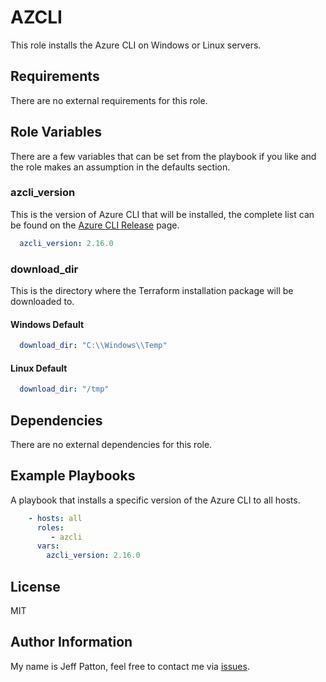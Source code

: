 # AZCLI

This role installs the Azure CLI on Windows or Linux servers.

## Requirements

There are no external requirements for this role.

## Role Variables

There are a few variables that can be set from the playbook if you like and the role makes an assumption in the defaults
section.

### azcli_version

This is the version of Azure CLI that will be installed, the complete list can be found on the [Azure CLI Release](https://github.com/Azure/azure-cli/releases) page.

```yaml
  azcli_version: 2.16.0
```

### download_dir

This is the directory where the Terraform installation package will be downloaded to.

#### Windows Default

```yaml
  download_dir: "C:\\Windows\\Temp"
```

#### Linux Default

```yaml
  download_dir: "/tmp"
```

## Dependencies

There are no external dependencies for this role.

## Example Playbooks

A playbook that installs a specific version of the Azure CLI to all hosts.

```yaml
    - hosts: all
      roles:
         - azcli
      vars:
        azcli_version: 2.16.0
```

## License

MIT

## Author Information

My name is Jeff Patton, feel free to contact me via [issues](https://github.com/anisble-playbooks/azcli/issues).
